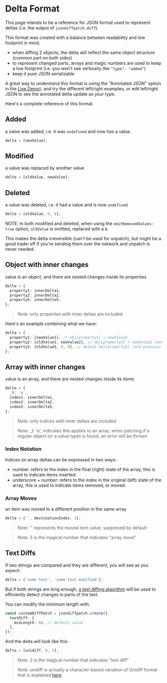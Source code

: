 # Delta Format

This page intends to be a reference for JSON format used to represent deltas (i.e. the output of `jsondiffpatch.diff`).

This format was created with a balance between readability and low footprint in mind.

- when diffing 2 objects, the delta will reflect the same object structure (common part on both sides)
- to represent changed parts, arrays and magic numbers are used to keep a low footprint (i.e. you won't see verbosity like `"type": "added"`)
- keep it pure JSON serializable

A great way to understand this format is using the "Annotated JSON" option in the [Live Demo](https://jsondiffpatch.com)), and try the different left/right examples, or edit left/right JSON to see the annotated delta update as your type.

Here's a complete reference of this format.

## Added

a value was added, i.e. it was `undefined` and now has a value.

```ts
delta = [newValue];
```

## Modified

a value was replaced by another value

```ts
delta = [oldValue, newValue];
```

## Deleted

a value was deleted, i.e. it had a value and is now `undefined`

```ts
delta = [oldValue, 0, 0];
```

NOTE: In both modified and deleted, when using the `omitRemovedValues: true` option, `oldValue` is omitted, replaced with a `0`.

This makes the delta irreversible (can't be used for unpatch), but might be a good trade-off if you're sending them over the network and unpatch is never needed.

## Object with inner changes

value is an object, and there are nested changes inside its properties

```ts
delta = {
  property1: innerDelta1,
  property2: innerDelta2,
  property5: innerDelta5,
};
```

> Note: only properties with inner deltas are included

Here's an example combining what we have:

```ts
delta = {
  property1: [newValue1], // obj[property1] = newValue1
  property2: [oldValue2, newValue2], // obj[property2] = newValue2 (and previous value was oldValue2)
  property5: [oldValue5, 0, 0], // delete obj[property5] (and previous value was oldValue5)
};
```

## Array with inner changes

value is an array, and there are nested changes inside its items

```ts
delta = {
  _t: 'a',
  index1: innerDelta1,
  index2: innerDelta2,
  index5: innerDelta5,
};
```

> Note: only indices with inner deltas are included

> Note: \_t: 'a', indicates this applies to an array, when patching if a regular object (or a value type) is found, an error will be thrown

### Index Notation

Indices on array deltas can be expressed in two ways:

- number: refers to the index in the final (right) state of the array, this is used to indicate items inserted.
- underscore + number: refers to the index in the original (left) state of the array, this is used to indicate items removed, or moved.

### Array Moves

an item was moved to a different position in the same array

```ts
delta = ['', destinationIndex, 3];
```

> Note: '' represents the moved item value, suppresed by default

> Note: 3 is the magical number that indicates "array move"

## Text Diffs

If two strings are compared and they are different, you will see as you expect:

```ts
delta = ['some text', 'some text modified'];
```

But if both strings are long enough, [a text diffing algorithm](https://code.google.com/p/google-diff-match-patch/) will be used to efficiently detect changes in parts of the text.

You can modify the minimum length with:

```ts
const customDiffPatch = jsondiffpatch.create({
  textDiff: {
    minLength: 60, // default value
  },
});
```

And the delta will look like this:

```ts
delta = [unidiff, 0, 2];
```

> Note: 2 is the magical number that indicates "text diff"

> Note: unidiff is actually a character-based variation of Unidiff format that is explained [here](https://code.google.com/p/google-diff-match-patch/wiki/Unidiff)
